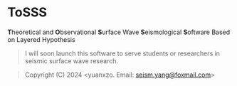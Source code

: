 # ToSSS
**T**heoretical and **O**bservational **S**urface Wave **S**eismological **S**oftware Based on Layered Hypothesis


> I will soon launch this software to serve students or researchers in seismic surface wave research.




> Copyright (C) 2024 <yuanxzo. Email: seism.yang@foxmail.com>
